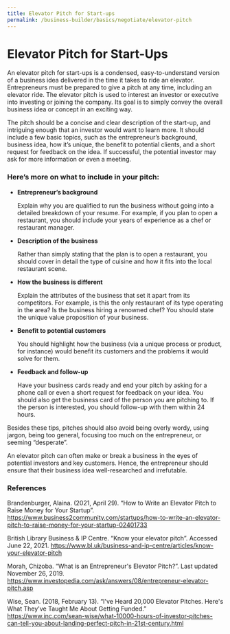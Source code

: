 ```yaml
---
title: Elevator Pitch for Start-ups
permalink: /business-builder/basics/negotiate/elevator-pitch
---
```



# Elevator Pitch for Start-Ups

An elevator pitch for start-ups is a condensed, easy-to-understand version of a business idea  delivered in the time it takes to ride an elevator. Entrepreneurs must be prepared to give a pitch at any time, including an elevator ride. The elevator pitch is used to interest an investor or executive into investing or joining the company. Its goal is to simply convey the overall business idea or concept in an exciting way. 

The pitch should be a concise and clear description of the start-up, and intriguing enough that an investor would want to learn more. It should include a few basic topics, such as the entrepreneur’s background, business idea, how it’s unique, the benefit to potential clients, and a short request for feedback on the idea. If successful, the potential investor may ask for more information or even a meeting. 

### Here’s more on what to include in your pitch:

* **Entrepreneur’s background**
 
  Explain why you are qualified to run the business without going into a detailed breakdown of your resume. For example, if you plan to open a restaurant, you should include your years of experience as a chef or restaurant manager.

* **Description of the business**
 
  Rather than simply stating that the plan is to open a restaurant, you should cover in detail the type of cuisine and how it fits into the local restaurant scene.

* **How the business is different**

  Explain the attributes of the business that set it apart from its competitors. For example, is this the only restaurant of its type operating in the area? Is the business hiring a renowned chef? You should state the unique value proposition of your business. 

* **Benefit to potential customers**

  You should highlight how the business (via a unique process or product, for instance) would benefit its customers and the problems it would solve for them. 

* **Feedback and follow-up**

  Have your business cards ready and end your pitch by asking for a phone call or even a short request for feedback on your idea. You should also get the business card of the person you are pitching to. If the person is interested, you should follow-up with them within 24 hours.

Besides these tips, pitches should also avoid being overly wordy, using jargon, being too general, focusing too much on the entrepreneur, or seeming “desperate”.

An elevator pitch can often make or break a business in the eyes of potential investors and key customers. Hence, the entrepreneur should ensure that their business idea well-researched and irrefutable.

### References

Brandenburger, Alaina. (2021, April 29). “How to Write an Elevator Pitch to Raise Money for Your Startup”. <https://www.business2community.com/startups/how-to-write-an-elevator-pitch-to-raise-money-for-your-startup-02401733>

British Library Business & IP Centre. “Know your elevator pitch”. Accessed June 22, 2021.
<https://www.bl.uk/business-and-ip-centre/articles/know-your-elevator-pitch>

Morah, Chizoba. “What is an Entrepreneur's Elevator Pitch?”. Last updated November 26, 2019. <https://www.investopedia.com/ask/answers/08/entrepreneur-elevator-pitch.asp>

Wise, Sean. (2018, February 13). “I've Heard 20,000 Elevator Pitches. Here's What They've Taught Me About Getting Funded.” <https://www.inc.com/sean-wise/what-10000-hours-of-investor-pitches-can-tell-you-about-landing-perfect-pitch-in-21st-century.html>